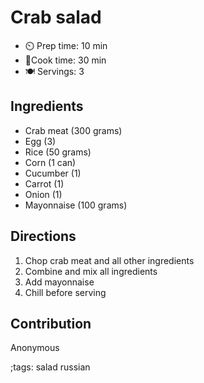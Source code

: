 # Crab salad

- ⏲️ Prep time: 10 min
- 🍳Cook time: 30 min
- 🍽️ Servings: 3

## Ingredients

- Сrab meat (300 grams)
- Egg (3)
- Rice (50 grams)
- Corn (1 can)
- Cucumber (1)
- Carrot (1)
- Onion (1)
- Mayonnaise (100 grams)

## Directions

1. Chop crab meat and all other ingredients
2. Combine and mix all ingredients
3. Add mayonnaise
4. Chill before serving

## Contribution

Anonymous

;tags: salad russian
